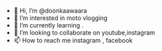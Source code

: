 - 👋 Hi, I’m @doonkaawaara
- 👀 I’m interested in moto vlogging    
- 🌱 I’m currently learning .
- 💞️ I’m looking to collaborate on youtube,instagram
- 📫 How to reach me instagram , facebook

<!---
doonkaawaara/doonkaawaara is a ✨ special ✨ repository because its `README.md` (this file) appears on your GitHub profile.
You can click the Preview link to take a look at your changes.
https://youtube.com
